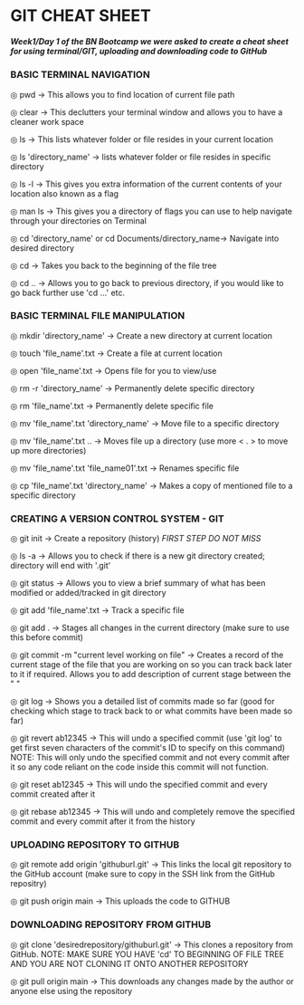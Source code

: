 # GIT CHEAT SHEET
##### Week1/Day 1 of the BN Bootcamp we were asked to create a cheat sheet for using terminal/GIT, uploading and downloading code to GitHub

### BASIC TERMINAL NAVIGATION

◎ pwd → This allows you to find location of current file path 

◎ clear → This declutters your terminal window and allows you to have a cleaner work space

◎ ls → This lists whatever folder or file resides in your current location

◎ ls 'directory_name' → lists whatever folder or file resides in specific directory

◎ ls -l → This gives you extra information of the current contents of your location also known as a flag

◎ man ls → This gives you a directory of flags you can use to help navigate through your directories on Terminal

◎ cd 'directory_name' or cd Documents/directory_name→ Navigate into desired directory

◎ cd → Takes you back to the beginning of the file tree

◎ cd .. → Allows you to go back to previous directory, if you would like to go back further use 'cd …' etc.


### BASIC TERMINAL FILE MANIPULATION

◎ mkdir 'directory_name' → Create a new directory at current location

◎ touch 'file_name'.txt → Create a file at current location

◎ open 'file_name'.txt → Opens file for you to view/use

◎ rm -r  'directory_name' → Permanently delete specific directory

◎ rm  'file_name'.txt → Permanently delete specific file

◎ mv 'file_name'.txt 'directory_name'  → Move file to a specific directory

◎ mv 'file_name'.txt .. → Moves file up a directory (use more < . > to move up more directories)

◎ mv 'file_name'.txt 'file_name01'.txt → Renames specific file

◎ cp 'file_name'.txt 'directory_name' → Makes a copy of mentioned file to a specific directory


### CREATING A VERSION CONTROL SYSTEM - GIT

◎ git init → Create a repository (history) *FIRST STEP DO NOT MISS*

◎ ls -a → Allows you to check if there is a new git directory created; directory will end with '.git'

◎ git status → Allows you to view a brief summary of what has been modified or added/tracked in git directory

◎ git add 'file_name'.txt → Track a specific file

◎ git add . → Stages all changes in the current directory (make sure to use this before commit)

◎ git commit -m "current level working on file" → Creates a record of the current stage of the file that you are working on so you can track back later to it if required. Allows you to add description of current stage between the " "

◎ git log → Shows you a detailed list of commits made so far (good for checking which stage to track back to or what commits have been made so far)

◎ git revert ab12345 → This will undo a specified commit (use 'git log' to get first seven characters of the commit's ID to specify on this command) NOTE: This will only undo the specified commit and not every commit after it so any code reliant on the code inside this commit will not function.

◎ git reset ab12345 → This will undo the specified commit and every commit created after it 

◎ git rebase ab12345 → This will undo and completely remove the specified commit and every commit after it from the history


### UPLOADING REPOSITORY TO GITHUB

◎ git remote add origin 'githuburl.git' → This links the local git repository to the GitHub account (make sure to copy in the SSH link from the GitHub repositry)

◎ git push origin main → This uploads the code to GITHUB


### DOWNLOADING REPOSITORY FROM GITHUB

◎ git clone 'desiredrepository/githuburl.git' → This clones a repository from GitHub. NOTE: MAKE SURE YOU HAVE 'cd' TO BEGINNING OF FILE TREE AND YOU ARE NOT CLONING IT ONTO ANOTHER REPOSITORY

◎ git pull origin main → This downloads any changes made by the author or anyone else using the repository
